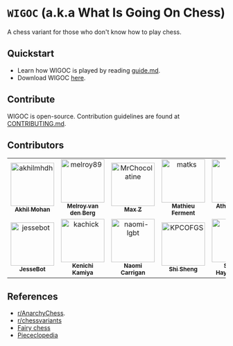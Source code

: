 # `WIGOC` (a.k.a What Is Going On Chess)

A chess variant for those who don't know how to play chess.  

## Quickstart

* Learn how WIGOC is played by reading [guide.md](doc/guide.md).  
* Download WIGOC [here](itch.io/link/add-later).  



## Contribute

WIGOC is open-source. Contribution guidelines are found at [CONTRIBUTING.md](admin/CONTRIBUTING.md).  

## Contributors

<!-- readme: contributors -start -->
<table>
	<tbody>
		<tr>
            <td align="center">
                <a href="https://github.com/akhilmhdh">
                    <img src="https://avatars.githubusercontent.com/u/31166322?v=4" width="100;" alt="akhilmhdh"/>
                    <br />
                    <sub><b>Akhil Mohan</b></sub>
                </a>
            </td>
            <td align="center">
                <a href="https://github.com/melroy89">
                    <img src="https://avatars.githubusercontent.com/u/628926?v=4" width="100;" alt="melroy89"/>
                    <br />
                    <sub><b>Melroy van den Berg</b></sub>
                </a>
            </td>
            <td align="center">
                <a href="https://github.com/MrChocolatine">
                    <img src="https://avatars.githubusercontent.com/u/47531779?v=4" width="100;" alt="MrChocolatine"/>
                    <br />
                    <sub><b>Max Z</b></sub>
                </a>
            </td>
            <td align="center">
                <a href="https://github.com/matks">
                    <img src="https://avatars.githubusercontent.com/u/3830050?v=4" width="100;" alt="matks"/>
                    <br />
                    <sub><b>Mathieu Ferment</b></sub>
                </a>
            </td>
            <td align="center">
                <a href="https://github.com/athul">
                    <img src="https://avatars.githubusercontent.com/u/40897573?v=4" width="100;" alt="athul"/>
                    <br />
                    <sub><b>Athul Cyriac Ajay</b></sub>
                </a>
            </td>
            <td align="center">
                <a href="https://github.com/dtcMLOps">
                    <img src="https://avatars.githubusercontent.com/u/115469901?v=4" width="100;" alt="dtcMLOps"/>
                    <br />
                    <sub><b>Daniel T</b></sub>
                </a>
            </td>
		</tr>
		<tr>
            <td align="center">
                <a href="https://github.com/jessebot">
                    <img src="https://avatars.githubusercontent.com/u/2389292?v=4" width="100;" alt="jessebot"/>
                    <br />
                    <sub><b>JesseBot</b></sub>
                </a>
            </td>
            <td align="center">
                <a href="https://github.com/kachick">
                    <img src="https://avatars.githubusercontent.com/u/1180335?v=4" width="100;" alt="kachick"/>
                    <br />
                    <sub><b>Kenichi Kamiya</b></sub>
                </a>
            </td>
            <td align="center">
                <a href="https://github.com/naomi-lgbt">
                    <img src="https://avatars.githubusercontent.com/u/63889819?v=4" width="100;" alt="naomi-lgbt"/>
                    <br />
                    <sub><b>Naomi Carrigan</b></sub>
                </a>
            </td>
            <td align="center">
                <a href="https://github.com/KPCOFGS">
                    <img src="https://avatars.githubusercontent.com/u/100217654?v=4" width="100;" alt="KPCOFGS"/>
                    <br />
                    <sub><b>Shi Sheng</b></sub>
                </a>
            </td>
            <td align="center">
                <a href="https://github.com/shufo">
                    <img src="https://avatars.githubusercontent.com/u/1641039?v=4" width="100;" alt="shufo"/>
                    <br />
                    <sub><b>Shuhei Hayashibara</b></sub>
                </a>
            </td>
		</tr>
	<tbody>
</table>
<!-- readme: contributors -end -->

## References

* [r/AnarchyChess](https://www.reddit.com/r/AnarchyChess/wiki/index/).
* [r/chessvariants](https://www.reddit.com/r/chessvariants/)
* [Fairy chess](https://en.wikipedia.org/wiki/Fairy_chess)
* [Piececlopedia](https://www.chessvariants.com/index/mainquery.php?type=Piececlopedia&orderby=LinkText&displayauthor=1&displayinventor=1&usethisheading=Piececlopedia)
